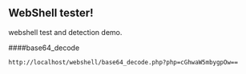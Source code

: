 ## WebShell tester!
webshell test and detection demo.

####base64_decode

```
http://localhost/webshell/base64_decode.php?php=cGhwaW5mbygpOw==

```

